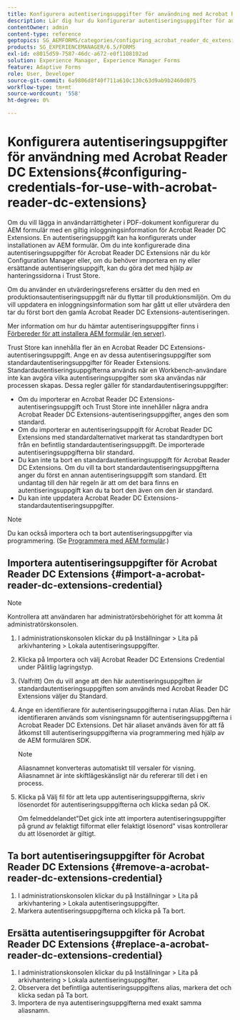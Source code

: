 ```yaml
---
title: Konfigurera autentiseringsuppgifter för användning med Acrobat Reader DC Extensions
description: Lär dig hur du konfigurerar autentiseringsuppgifter för användning med Acrobat Reader DC Extensions.
contentOwner: admin
content-type: reference
geptopics: SG_AEMFORMS/categories/configuring_acrobat_reader_dc_extensions
products: SG_EXPERIENCEMANAGER/6.5/FORMS
exl-id: e8015d59-7587-46dc-a672-e0f1108102ad
solution: Experience Manager, Experience Manager Forms
feature: Adaptive Forms
role: User, Developer
source-git-commit: 6a9806d8f40f711a610c130c63d9ab9b2460d075
workflow-type: tm+mt
source-wordcount: '558'
ht-degree: 0%

---
```


# Konfigurera autentiseringsuppgifter för användning med Acrobat Reader DC Extensions{#configuring-credentials-for-use-with-acrobat-reader-dc-extensions}

Om du vill lägga in användarrättigheter i PDF-dokument konfigurerar du AEM formulär med en giltig inloggningsinformation för Acrobat Reader DC Extensions. En autentiseringsuppgift kan ha konfigurerats under installationen av AEM formulär. Om du inte konfigurerade dina autentiseringsuppgifter för Acrobat Reader DC Extensions när du kör Configuration Manager eller, om du behöver importera en ny eller ersättande autentiseringsuppgift, kan du göra det med hjälp av hanteringssidorna i Trust Store.

Om du använder en utvärderingsreferens ersätter du den med en produktionsautentiseringsuppgift när du flyttar till produktionsmiljön. Om du vill uppdatera en inloggningsinformation som har gått ut eller utvärdera den tar du först bort den gamla Acrobat Reader DC Extensions-autentiseringen.

Mer information om hur du hämtar autentiseringsuppgifter finns i [Förbereder för att installera AEM formulär (en server)](https://helpx.adobe.com/pdf/aem-forms/6-3/prepare-install-single-server.pdf).

Trust Store kan innehålla fler än en Acrobat Reader DC Extensions-autentiseringsuppgift. Ange en av dessa autentiseringsuppgifter som standardautentiseringsuppgifter för Reader Extensions. Standardautentiseringsuppgifterna används när en Workbench-användare inte kan avgöra vilka autentiseringsuppgifter som ska användas när processen skapas. Dessa regler gäller för standardautentiseringsuppgifter:

* Om du importerar en Acrobat Reader DC Extensions-autentiseringsuppgift och Trust Store inte innehåller några andra Acrobat Reader DC Extensions-autentiseringsuppgifter, anges den som standard.
* Om du importerar en autentiseringsuppgift för Acrobat Reader DC Extensions med standardalternativet markerat tas standardtypen bort från en befintlig standardautentiseringsuppgift. De importerade autentiseringsuppgifterna blir standard.
* Du kan inte ta bort en standardautentiseringsuppgift för Acrobat Reader DC Extensions. Om du vill ta bort standardautentiseringsuppgifterna anger du först en annan autentiseringsuppgift som standard. Ett undantag till den här regeln är att om det bara finns en autentiseringsuppgift kan du ta bort den även om den är standard.
* Du kan inte uppdatera Acrobat Reader DC Extensions-standardautentiseringsuppgifter.

>[!NOTE]
>
>Du kan också importera och ta bort autentiseringsuppgifter via programmering. (Se [Programmera med AEM formulär](https://experienceleague.adobe.com/docs/experience-manager-release-information/aem-release-updates/previous-updates/aem-previous-versions.html).)

## Importera autentiseringsuppgifter för Acrobat Reader DC Extensions {#import-a-acrobat-reader-dc-extensions-credential}

>[!NOTE]
> 
> Kontrollera att användaren har administratörsbehörighet för att komma åt administratörskonsolen.

1. I administrationskonsolen klickar du på Inställningar > Lita på arkivhantering > Lokala autentiseringsuppgifter.
1. Klicka på Importera och välj Acrobat Reader DC Extensions Credential under Pålitlig lagringstyp.
1. (Valfritt) Om du vill ange att den här autentiseringsuppgiften är standardautentiseringsuppgiften som används med Acrobat Reader DC Extensions väljer du Standard.
1. Ange en identifierare för autentiseringsuppgifterna i rutan Alias. Den här identifieraren används som visningsnamn för autentiseringsuppgifterna i Acrobat Reader DC Extensions. Det här aliaset används även för att få åtkomst till autentiseringsuppgifterna via programmering med hjälp av de AEM formulären SDK.

   >[!NOTE]
   >
   >Aliasnamnet konverteras automatiskt till versaler för visning. Aliasnamnet är inte skiftlägeskänsligt när du refererar till det i en process.

1. Klicka på Välj fil för att leta upp autentiseringsuppgifterna, skriv lösenordet för autentiseringsuppgifterna och klicka sedan på OK.

   Om felmeddelandet&quot;Det gick inte att importera autentiseringsuppgifter på grund av felaktigt filformat eller felaktigt lösenord&quot; visas kontrollerar du att lösenordet är giltigt.

## Ta bort autentiseringsuppgifter för Acrobat Reader DC Extensions {#remove-a-acrobat-reader-dc-extensions-credential}

1. I administrationskonsolen klickar du på Inställningar > Lita på arkivhantering > Lokala autentiseringsuppgifter.
1. Markera autentiseringsuppgifterna och klicka på Ta bort.

## Ersätta autentiseringsuppgifter för Acrobat Reader DC Extensions {#replace-a-acrobat-reader-dc-extensions-credential}

1. I administrationskonsolen klickar du på Inställningar > Lita på arkivhantering > Lokala autentiseringsuppgifter.
1. Observera det befintliga autentiseringsuppgiftens alias, markera det och klicka sedan på Ta bort.
1. Importera de nya autentiseringsuppgifterna med exakt samma aliasnamn.
